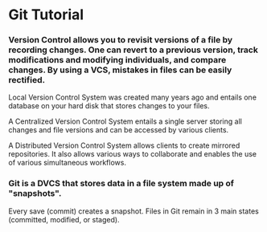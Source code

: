 # Git Tutorial

### Version Control allows you to revisit versions of a file by recording changes. One can revert to a previous version, track modifications and modifying individuals, and compare changes. By using a VCS, mistakes in files can be easily rectified.

Local Version Control System was created many years ago and entails one database on your hard disk that stores changes to your files.

A Centralized Version Control System entails a single server storing all changes and file versions and can be accessed by various clients. 

A Distributed Version Control System allows clients to create mirrored repositories. It also allows various ways to collaborate and enables the use of various simultaneous workflows. 

### Git is a DVCS that stores data in a file system made up of "snapshots". 
Every save (commit) creates a snapshot. 
Files in Git remain in 3 main states (committed, modified, or staged).
